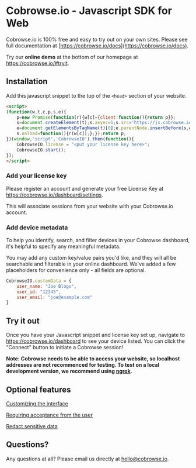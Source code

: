 # Cobrowse.io - Javascript SDK for Web

Cobrowse.io is 100% free and easy to try out on your own sites. Please see full documentation at [https://cobrowse.io/docs](https://cobrowse.io/docs).

Try our **online demo** at the bottom of our homepage at <https://cobrowse.io/#tryit>.

## Installation

Add this javascript snippet to the top of the `<head>` section of your website.

```html
<script>
(function(w,t,c,p,s,e){
    p=new Promise(function(r){w[c]={client:function(){return p}};
    s=document.createElement(t);s.async=1;s.src='https://js.cobrowse.io/CobrowseIO.js';
    e=document.getElementsByTagName(t)[0];e.parentNode.insertBefore(s,e);
    s.onload=function(){r(w[c]);};});return p;
})(window,'script','CobrowseIO').then(function(){
    CobrowseIO.license = "<put your license key here>";
    CobrowseIO.start();
});
</script>
```

### Add your license key

Please register an account and generate your free License Key at <https://cobrowse.io/dashboard/settings>.

This will associate sessions from your website with your Cobrowse.io account.


### Add device metadata

To help you identify, search, and filter devices in your Cobrowse dashboard, it's helpful to specify any meaningful metadata.

You may add any custom key/value pairs you'd like, and they will all be searchable and filterable in your online dashboard. We've added a few placeholders for convenience only - all fields are optional.

```javascript
CobrowseIO.customData = {
    user_name: "Joe Blogs",
    user_id: "12345",
    user_email: "joe@example.com"
}
```

## Try it out

Once you have your Javascript snippet and license key set up, navigate to <https://cobrowse.io/dashboard> to see your device listed. You can click the "Connect" button to initiate a Cobrowse session!

**Note: Cobrowse needs to be able to access your website, so localhost addresses are not recommenced for testing. To test on a local development version, we recommend using [ngrok](https://ngrok.com/).**

## Optional features

[Customizing the interface](./docs/customizing-the-interface.md)

[Requiring acceptance from the user](./docs/require-user-consent.md)

[Redact sensitive data](./docs/redact-sensitive-data.md)

## Questions?
Any questions at all? Please email us directly at [hello@cobrowse.io](mailto:hello@cobrowse.io).
